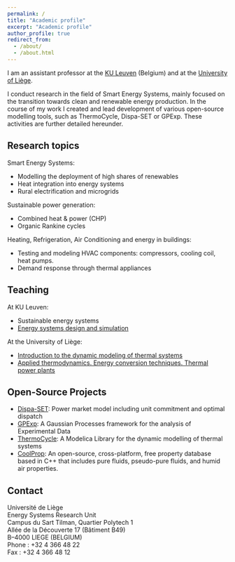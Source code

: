 ```yaml
---
permalink: /
title: "Academic profile"
excerpt: "Academic profile"
author_profile: true
redirect_from: 
  - /about/
  - /about.html
---
```


I am an assistant professor at the [KU Leuven](https://www.kuleuven.be) (Belgium) and at the [University of Liège](http://www.uliege.be). 

I conduct research in the field of Smart Energy Systems, mainly focused on the transition towards clean and renewable energy production. In the course of my work I created and lead development of various open-source modelling tools, such as ThermoCycle, Dispa-SET or GPExp. These activities are further detailed hereunder.


Research topics
------

Smart Energy Systems:  
* Modelling the deployment of high shares of renewables
* Heat integration into energy systems  
* Rural electrification and microgrids

Sustainable power generation:   
* Combined heat & power (CHP) 
* Organic Rankine cycles

Heating, Refrigeration, Air Conditioning and energy in buildings:  
* Testing and modeling HVAC components: compressors, cooling coil, heat pumps.
* Demand response through thermal appliances


Teaching
------
At KU Leuven:
* Sustainable energy systems
* [Energy systems design and simulation](https://onderwijsaanbod.kuleuven.be/syllabi/n/ZA0042N.htm#activetab=doelstellingen_idp13939632)

At the University of Liège:
* [Introduction to the dynamic modeling of thermal systems](https://www.programmes.uliege.be/archives/20132014/cocoon/en/cours/MECA0514-1.html)
* [Applied thermodynamics. Energy conversion techniques. Thermal power plants](https://www.programmes.uliege.be/archives/20162017/cocoon/en/cours/MECA0459-1.html)


Open-Source Projects
------
* [Dispa-SET](http://www.dispaset.eu/): Power market model including unit commitment and optimal dispatch
* [GPExp](https://github.com/squoilin/GPExp): A Gaussian Processes framework for the analysis of Experimental Data
* [ThermoCycle](http://www.thermocycle.net/): A Modelica Library for the dynamic modelling of thermal systems
* [CoolProp](http://coolprop.sourceforge.net/index.html): An open-source, cross-platform, free property database based in C++ that includes pure fluids, pseudo-pure fluids, and humid air properties.


Contact
-----

Université de Liège  
Energy Systems Research Unit  
Campus du Sart Tilman, Quartier Polytech 1  
Allée de la Découverte 17 (Bâtiment B49)  
B–4000 LIEGE (BELGIUM)  
Phone  : +32 4 366 48 22  
Fax    : +32 4 366 48 12  

